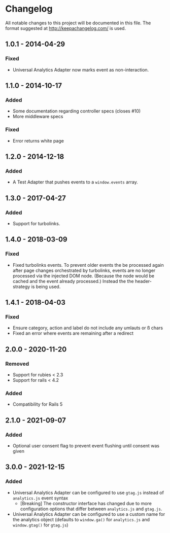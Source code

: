 # Changelog
All notable changes to this project will be documented in this file.
The format suggested at http://keepachangelog.com/ is used.

## 1.0.1 - 2014-04-29

### Fixed
- Universal Analytics Adapter now marks event as non-interaction.

## 1.1.0 - 2014-10-17

### Added
- Some documentation regarding controller specs (closes #10)
- More middleware specs

### Fixed
- Error returns white page

## 1.2.0 - 2014-12-18

### Added
- A Test Adapter that pushes events to a `window.events` array.

## 1.3.0 - 2017-04-27

### Added
- Support for turbolinks.

## 1.4.0 - 2018-03-09

### Fixed
- Fixed turbolinks events. To prevent older events the be processed again after page
  changes orchestrated by turbolinks, events are no longer processed via the
  injected DOM node. (Because the node would be cached and the event already
  processed.) Instead the the header-strategy is being used.

## 1.4.1 - 2018-04-03

### Fixed
- Ensure category, action and label do not include any umlauts or ß chars
- Fixed an error where events are remaining after a redirect

## 2.0.0 - 2020-11-20

### Removed
- Support for rubies < 2.3
- Support for rails < 4.2

### Added
- Compatibility for Rails 5

## 2.1.0 - 2021-09-07

### Added
- Optional user consent flag to prevent event flushing until consent was given

<!-- TODO: Final Date -->
## 3.0.0 - 2021-12-15

### Added
- Universal Analytics Adapter can be configured to use `gtag.js` instead of
  `analytics.js` event syntax
  - [Breaking] The constructor interface has changed due to more configuration
    options that differ between `analytics.js` and `gtag.js`.
- Universal Analytics Adapter can be configured to use a custom name for the
  analytics object (defaults to `window.ga()` for `analytics.js` and
  `window.gtag()` for `gtag.js`)
